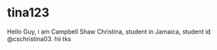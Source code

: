 # tina123
Hello Guy, i am Campbell Shaw Christina, student in Jamaica, student id @cschristina03. hii
tks
